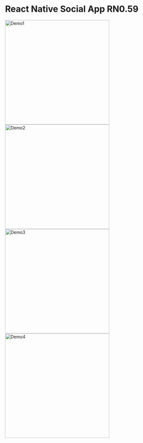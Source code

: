 # React Native Social App RN0.59

<img src="https://raw.githubusercontent.com/funnyjerry/react-native-social-app/master/images/1.PNG" alt="Demo1" width="340" />
<img src="https://raw.githubusercontent.com/funnyjerry/react-native-social-app/master/images/2.PNG" alt="Demo2" width="340" />
<img src="https://raw.githubusercontent.com/funnyjerry/react-native-social-app/master/images/3.PNG" alt="Demo3" width="340" />
<img src="https://raw.githubusercontent.com/funnyjerry/react-native-social-app/master/images/4.PNG" alt="Demo4" width="340" />
